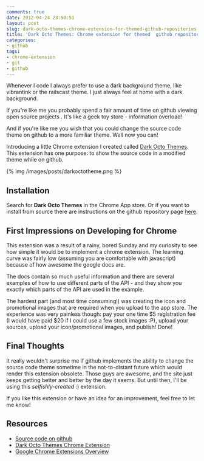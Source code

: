```yaml
---
comments: true
date: 2012-04-24 23:50:51
layout: post
slug: dark-octo-themes-chrome-extension-for-themed-github-repositories
title: 'Dark Octo Themes: Chrome extension for themed  github repositories'
categories:
- github
tags:
- chrome-extension
- git
- github
---
```


Whenever I code I always prefer to use a dark background theme, like vibrantink or the railscast theme. I just always feel at home with a dark background. 

If you're like me you probably spend a fair amount of time on github viewing open source projects . It's like a geek toy store - information overload!

And if you're like me you wish that you could change the source code theme on github to a more familiar theme. Well now you can! 

Introducing a little Chrome extension I created called [Dark Octo Themes](https://chrome.google.com/webstore/detail/iahjlgmjhgemeebaflejbgfpojahcnng?hl=en-GB). This extension has one purpose: to show the source code in a modified theme while on github.

{% img /images/posts/darkoctotheme.png %}

## Installation

Search for **Dark Octo Themes** in the Chrome App store. Or if you want to install from source there are instructions on the github repository page [here](https://github.com/craigerm/dark-octo-themes).

## First Impressions on Developing for Chrome
This extension was a result of a rainy, bored Sunday and my curiosity to see how simple it would be to implement a chrome extension. The learning curve was fairly low (assuming you are comfortable with javascript) because of how awesome the google docs are. 

The docs contain so much useful information and there are several examples of how to use different parts of the API - and they show you exactly which parts of the API are used in the example. 

The hardest part (and most time consuming!) was creating the icon and promotional images that are required when you upload to the app store. The experience was very painless though: pay your one time $5 registration fee (I would have paid $20 if I could use a few stock images :P), upload your sources, upload your icon/promotional images, and publish! Done! 

## Final Thoughts
It really wouldn't surprise me if github implements the ability to change the source code theme sometime in the not-to-distant future which would render this extension obsolete. Those guys are awesome, and the site just keeps getting better and better by the day it seems. But until then, I'll be using this _selfishly-created_ :) extension. 

If you like this extension or have an idea for an improvement, feel free to let me know!

## Resources

  * [Source code on github](https://github.com/craigerm/dark-octo-themes)
  * [Dark Octo Themes Chrome Extension](https://chrome.google.com/webstore/detail/iahjlgmjhgemeebaflejbgfpojahcnng?hl=en-GB)
  * [Google Chrome Extensions Overview](http://code.google.com/chrome/extensions/overview.html)


